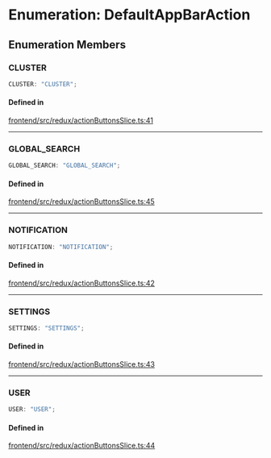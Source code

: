 # Enumeration: DefaultAppBarAction

## Enumeration Members

### CLUSTER

```ts
CLUSTER: "CLUSTER";
```

#### Defined in

[frontend/src/redux/actionButtonsSlice.ts:41](https://github.com/headlamp-k8s/headlamp/blob/2481a1c9f2b4a69a9320466e7a455215b14b97b0/frontend/src/redux/actionButtonsSlice.ts#L41)

***

### GLOBAL\_SEARCH

```ts
GLOBAL_SEARCH: "GLOBAL_SEARCH";
```

#### Defined in

[frontend/src/redux/actionButtonsSlice.ts:45](https://github.com/headlamp-k8s/headlamp/blob/2481a1c9f2b4a69a9320466e7a455215b14b97b0/frontend/src/redux/actionButtonsSlice.ts#L45)

***

### NOTIFICATION

```ts
NOTIFICATION: "NOTIFICATION";
```

#### Defined in

[frontend/src/redux/actionButtonsSlice.ts:42](https://github.com/headlamp-k8s/headlamp/blob/2481a1c9f2b4a69a9320466e7a455215b14b97b0/frontend/src/redux/actionButtonsSlice.ts#L42)

***

### SETTINGS

```ts
SETTINGS: "SETTINGS";
```

#### Defined in

[frontend/src/redux/actionButtonsSlice.ts:43](https://github.com/headlamp-k8s/headlamp/blob/2481a1c9f2b4a69a9320466e7a455215b14b97b0/frontend/src/redux/actionButtonsSlice.ts#L43)

***

### USER

```ts
USER: "USER";
```

#### Defined in

[frontend/src/redux/actionButtonsSlice.ts:44](https://github.com/headlamp-k8s/headlamp/blob/2481a1c9f2b4a69a9320466e7a455215b14b97b0/frontend/src/redux/actionButtonsSlice.ts#L44)
